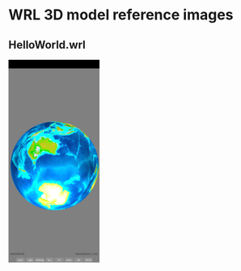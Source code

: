 # WRL 3D model reference images

## HelloWorld.wrl
<img alt="HelloWorld.wrl" src="screenshots/HelloWorld_wrl.png" width=180 />
